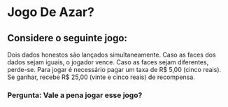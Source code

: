 # Jogo De Azar?
## Considere o seguinte jogo:
Dois dados honestos são lançados simultaneamente. Caso as faces dos dados sejam iguais, o jogador vence. Caso as faces sejam diferentes, perde-se.
Para jogar é necessário pagar um taxa de R$ 5,00 (cinco reais). Se ganhar, recebe R$ 25,00 (vinte e cinco reais) de recompensa.

### Pergunta: Vale a pena jogar esse jogo?

